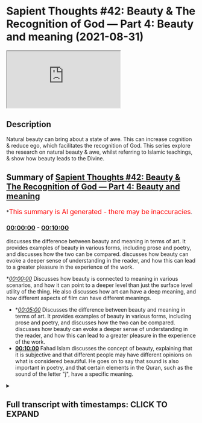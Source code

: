# Sapient Thoughts #42: Beauty & The Recognition of God — Part 4: Beauty and meaning (2021-08-31)

<iframe loading='lazy' src='https://www.youtube.com/embed/sdMYWj65pY0'></iframe>

## Description

Natural beauty can bring about a state of awe. This can increase cognition & reduce ego, which facilitates the recognition of God. This series explore the research on natural beauty & awe, whilst referring to Islamic teachings, & show how beauty leads to the Divine.

## Summary of [Sapient Thoughts #42: Beauty & The Recognition of God — Part 4: Beauty and meaning](https://www.youtube.com/watch?v=sdMYWj65pY0)

\*<span style="color:red; font-size:125%">This summary is AI generated - there may be inaccuracies</span>.

### [00:00:00](https://www.youtube.com/watch?v=sdMYWj65pY0\&t=0) - [00:10:00](https://www.youtube.com/watch?v=sdMYWj65pY0\&t=600)

discusses the difference between beauty and meaning in terms of art. It provides examples of beauty in various forms, including prose and poetry, and discusses how the two can be compared. discusses how beauty can evoke a deeper sense of understanding in the reader, and how this can lead to a greater pleasure in the experience of the work.

\**[00:00:00](https://www.youtube.com/watch?v=sdMYWj65pY0\&t=0)* Discusses how beauty is connected to meaning in various scenarios, and how it can point to a deeper level than just the surface level utility of the thing. He also discusses how art can have a deep meaning, and how different aspects of film can have different meanings.

*   \**[00:05:00](https://www.youtube.com/watch?v=sdMYWj65pY0\&t=300)* Discusses the difference between beauty and meaning in terms of art. It provides examples of beauty in various forms, including prose and poetry, and discusses how the two can be compared. discusses how beauty can evoke a deeper sense of understanding in the reader, and how this can lead to a greater pleasure in the experience of the work.
*   **[00:10:00](https://www.youtube.com/watch?v=sdMYWj65pY0\&t=600)** Fahad Islam discusses the concept of beauty, explaining that it is subjective and that different people may have different opinions on what is considered beautiful. He goes on to say that sound is also important in poetry, and that certain elements in the Quran, such as the sound of the letter "j", have a specific meaning.

<details><summary><h2>Full transcript with timestamps: CLICK TO EXPAND</h2></summary>

[0:00:02](https://youtu.be/sdMYWj65pY0?t=2) \[Music]\
[0:00:17](https://youtu.be/sdMYWj65pY0?t=17) welcome to another episode of sapient\
[0:00:19](https://youtu.be/sdMYWj65pY0?t=19) thoughts\
[0:00:20](https://youtu.be/sdMYWj65pY0?t=20) where we discuss theo philosophical\
[0:00:22](https://youtu.be/sdMYWj65pY0?t=22) issues where we\
[0:00:24](https://youtu.be/sdMYWj65pY0?t=24) answer contentions against islam\
[0:00:27](https://youtu.be/sdMYWj65pY0?t=27) and where we provide a robust case for\
[0:00:29](https://youtu.be/sdMYWj65pY0?t=29) the veracity of islam\
[0:00:31](https://youtu.be/sdMYWj65pY0?t=31) in today's episode which is one of a\
[0:00:33](https://youtu.be/sdMYWj65pY0?t=33) multiple multi-part series\
[0:00:35](https://youtu.be/sdMYWj65pY0?t=35) on the topic of beauty and the\
[0:00:37](https://youtu.be/sdMYWj65pY0?t=37) recognition of god\
[0:00:39](https://youtu.be/sdMYWj65pY0?t=39) we are going to be continuing our\
[0:00:41](https://youtu.be/sdMYWj65pY0?t=41) discussion\
[0:00:42](https://youtu.be/sdMYWj65pY0?t=42) from the last episode so if you remember\
[0:00:44](https://youtu.be/sdMYWj65pY0?t=44) from the last episode we had given\
[0:00:46](https://youtu.be/sdMYWj65pY0?t=46) a conceptualization of beauty and now\
[0:00:49](https://youtu.be/sdMYWj65pY0?t=49) what we want to do in today's episode\
[0:00:51](https://youtu.be/sdMYWj65pY0?t=51) is that we are going to look at how\
[0:00:53](https://youtu.be/sdMYWj65pY0?t=53) beauty is connected to meaning\
[0:00:55](https://youtu.be/sdMYWj65pY0?t=55) in various scenarios and where we\
[0:00:58](https://youtu.be/sdMYWj65pY0?t=58) experience beauty\
[0:00:59](https://youtu.be/sdMYWj65pY0?t=59) so let me start with when we're talking\
[0:01:03](https://youtu.be/sdMYWj65pY0?t=63) about\
[0:01:04](https://youtu.be/sdMYWj65pY0?t=64) beauty being connected to meaning what\
[0:01:06](https://youtu.be/sdMYWj65pY0?t=66) we're saying here is that beauty is\
[0:01:08](https://youtu.be/sdMYWj65pY0?t=68) connected to meaning in the sense that\
[0:01:10](https://youtu.be/sdMYWj65pY0?t=70) it's giving you something\
[0:01:11](https://youtu.be/sdMYWj65pY0?t=71) deeper than a surface meaning\
[0:01:14](https://youtu.be/sdMYWj65pY0?t=74) okay so let's take and let's compare\
[0:01:17](https://youtu.be/sdMYWj65pY0?t=77) two types of interests you have an\
[0:01:20](https://youtu.be/sdMYWj65pY0?t=80) aesthetic interest and a utilitarian\
[0:01:22](https://youtu.be/sdMYWj65pY0?t=82) interest\
[0:01:23](https://youtu.be/sdMYWj65pY0?t=83) right now what does that mean let's give\
[0:01:25](https://youtu.be/sdMYWj65pY0?t=85) an example to to elucidate the point\
[0:01:28](https://youtu.be/sdMYWj65pY0?t=88) when a person sets a table for some\
[0:01:31](https://youtu.be/sdMYWj65pY0?t=91) guests\
[0:01:32](https://youtu.be/sdMYWj65pY0?t=92) now someone could quote unquote set a\
[0:01:35](https://youtu.be/sdMYWj65pY0?t=95) table\
[0:01:36](https://youtu.be/sdMYWj65pY0?t=96) by putting some paper plates on the\
[0:01:38](https://youtu.be/sdMYWj65pY0?t=98) table\
[0:01:39](https://youtu.be/sdMYWj65pY0?t=99) and some plastic utensils and\
[0:01:42](https://youtu.be/sdMYWj65pY0?t=102) you know and and that's it that's\
[0:01:44](https://youtu.be/sdMYWj65pY0?t=104) they've set the table\
[0:01:46](https://youtu.be/sdMYWj65pY0?t=106) now this is one setting of a table which\
[0:01:48](https://youtu.be/sdMYWj65pY0?t=108) one could say is quite utilitarian\
[0:01:50](https://youtu.be/sdMYWj65pY0?t=110) it's based on a the utilization\
[0:01:54](https://youtu.be/sdMYWj65pY0?t=114) of the plate in the sense that there is\
[0:01:56](https://youtu.be/sdMYWj65pY0?t=116) a practical value of the plate\
[0:01:58](https://youtu.be/sdMYWj65pY0?t=118) the plate is there someone takes it they\
[0:02:00](https://youtu.be/sdMYWj65pY0?t=120) take food and we're done\
[0:02:02](https://youtu.be/sdMYWj65pY0?t=122) now compare that to someone who sets the\
[0:02:04](https://youtu.be/sdMYWj65pY0?t=124) table\
[0:02:06](https://youtu.be/sdMYWj65pY0?t=126) by way of beautifying it so there is an\
[0:02:08](https://youtu.be/sdMYWj65pY0?t=128) aesthetic interest here\
[0:02:10](https://youtu.be/sdMYWj65pY0?t=130) and so when someone sets the table with\
[0:02:13](https://youtu.be/sdMYWj65pY0?t=133) a very nice tablecloth\
[0:02:15](https://youtu.be/sdMYWj65pY0?t=135) they add to it you know candles to the\
[0:02:17](https://youtu.be/sdMYWj65pY0?t=137) table and they would have\
[0:02:19](https://youtu.be/sdMYWj65pY0?t=139) napkins that are cloth based and wrapped\
[0:02:21](https://youtu.be/sdMYWj65pY0?t=141) and put on the plates\
[0:02:22](https://youtu.be/sdMYWj65pY0?t=142) the plates have been set and they're\
[0:02:24](https://youtu.be/sdMYWj65pY0?t=144) china plates and\
[0:02:26](https://youtu.be/sdMYWj65pY0?t=146) utensils real utensils on table mats\
[0:02:29](https://youtu.be/sdMYWj65pY0?t=149) that are\
[0:02:29](https://youtu.be/sdMYWj65pY0?t=149) that have a design on them and when you\
[0:02:32](https://youtu.be/sdMYWj65pY0?t=152) look at this particular setup of the\
[0:02:33](https://youtu.be/sdMYWj65pY0?t=153) dining table\
[0:02:35](https://youtu.be/sdMYWj65pY0?t=155) you see that there's a beauty to it\
[0:02:38](https://youtu.be/sdMYWj65pY0?t=158) this beauty transcends the mere utility\
[0:02:42](https://youtu.be/sdMYWj65pY0?t=162) of just\
[0:02:42](https://youtu.be/sdMYWj65pY0?t=162) having plates and having utensils so\
[0:02:45](https://youtu.be/sdMYWj65pY0?t=165) what we can say is that\
[0:02:47](https://youtu.be/sdMYWj65pY0?t=167) that additional element of beauty is\
[0:02:50](https://youtu.be/sdMYWj65pY0?t=170) connected with some sort of meaning\
[0:02:51](https://youtu.be/sdMYWj65pY0?t=171) in the sense that when the host sets the\
[0:02:53](https://youtu.be/sdMYWj65pY0?t=173) table like that\
[0:02:55](https://youtu.be/sdMYWj65pY0?t=175) it could be pointing towards something\
[0:02:57](https://youtu.be/sdMYWj65pY0?t=177) beyond just\
[0:02:58](https://youtu.be/sdMYWj65pY0?t=178) the host wants you to eat it could be\
[0:03:00](https://youtu.be/sdMYWj65pY0?t=180) that the host\
[0:03:01](https://youtu.be/sdMYWj65pY0?t=181) values the the the the participant or\
[0:03:05](https://youtu.be/sdMYWj65pY0?t=185) the guest that's coming over\
[0:03:06](https://youtu.be/sdMYWj65pY0?t=186) and therefore they took out time to\
[0:03:08](https://youtu.be/sdMYWj65pY0?t=188) beautify because remember\
[0:03:10](https://youtu.be/sdMYWj65pY0?t=190) beauty is something that pleases us not\
[0:03:12](https://youtu.be/sdMYWj65pY0?t=192) in a sensual way\
[0:03:14](https://youtu.be/sdMYWj65pY0?t=194) but there is an aspect of beauty that\
[0:03:16](https://youtu.be/sdMYWj65pY0?t=196) pleases the person\
[0:03:17](https://youtu.be/sdMYWj65pY0?t=197) so the meaning here could be about the\
[0:03:20](https://youtu.be/sdMYWj65pY0?t=200) host\
[0:03:21](https://youtu.be/sdMYWj65pY0?t=201) or it could also say something about the\
[0:03:23](https://youtu.be/sdMYWj65pY0?t=203) guest or the value of the guest\
[0:03:25](https://youtu.be/sdMYWj65pY0?t=205) right and so there's a meaning that goes\
[0:03:27](https://youtu.be/sdMYWj65pY0?t=207) beyond just the utilitarian interest\
[0:03:30](https://youtu.be/sdMYWj65pY0?t=210) there's an aesthetic interest here and\
[0:03:32](https://youtu.be/sdMYWj65pY0?t=212) that points to a meaning that's deeper\
[0:03:34](https://youtu.be/sdMYWj65pY0?t=214) than the surface level\
[0:03:35](https://youtu.be/sdMYWj65pY0?t=215) utility of plates and utensils\
[0:03:38](https://youtu.be/sdMYWj65pY0?t=218) now we could also\
[0:03:42](https://youtu.be/sdMYWj65pY0?t=222) talk about beauty being connected to\
[0:03:44](https://youtu.be/sdMYWj65pY0?t=224) meaning meaning it points to something\
[0:03:45](https://youtu.be/sdMYWj65pY0?t=225) deeper\
[0:03:46](https://youtu.be/sdMYWj65pY0?t=226) than a surface level meaning when we\
[0:03:48](https://youtu.be/sdMYWj65pY0?t=228) talk about arts and entertainment\
[0:03:51](https://youtu.be/sdMYWj65pY0?t=231) so something that is entertaining\
[0:03:54](https://youtu.be/sdMYWj65pY0?t=234) would have a kind of surface level\
[0:03:56](https://youtu.be/sdMYWj65pY0?t=236) pleasure\
[0:03:57](https://youtu.be/sdMYWj65pY0?t=237) so when you watch a movie that is just\
[0:03:59](https://youtu.be/sdMYWj65pY0?t=239) merely entertaining\
[0:04:00](https://youtu.be/sdMYWj65pY0?t=240) you you know you watch it you enjoy it\
[0:04:03](https://youtu.be/sdMYWj65pY0?t=243) and then that's it you're finished\
[0:04:05](https://youtu.be/sdMYWj65pY0?t=245) but when it comes to something that is\
[0:04:07](https://youtu.be/sdMYWj65pY0?t=247) related to art\
[0:04:09](https://youtu.be/sdMYWj65pY0?t=249) it not only has this idea of you being\
[0:04:13](https://youtu.be/sdMYWj65pY0?t=253) entertained for a short amount of time\
[0:04:15](https://youtu.be/sdMYWj65pY0?t=255) but it allows a person or perhaps causes\
[0:04:18](https://youtu.be/sdMYWj65pY0?t=258) a person\
[0:04:19](https://youtu.be/sdMYWj65pY0?t=259) to think deeply so for instance you know\
[0:04:22](https://youtu.be/sdMYWj65pY0?t=262) if\
[0:04:22](https://youtu.be/sdMYWj65pY0?t=262) if if you're a movie buff there may be\
[0:04:25](https://youtu.be/sdMYWj65pY0?t=265) certain movies that\
[0:04:27](https://youtu.be/sdMYWj65pY0?t=267) are just there to entertain there may be\
[0:04:28](https://youtu.be/sdMYWj65pY0?t=268) you know some sort of fleeting action\
[0:04:30](https://youtu.be/sdMYWj65pY0?t=270) movies where you\
[0:04:31](https://youtu.be/sdMYWj65pY0?t=271) watch the movie you're entertained for\
[0:04:33](https://youtu.be/sdMYWj65pY0?t=273) the duration the movie and that's pretty\
[0:04:34](https://youtu.be/sdMYWj65pY0?t=274) much it you're not really thinking much\
[0:04:36](https://youtu.be/sdMYWj65pY0?t=276) about\
[0:04:36](https://youtu.be/sdMYWj65pY0?t=276) the the meaning behind you know uh you\
[0:04:39](https://youtu.be/sdMYWj65pY0?t=279) know something related to that movie\
[0:04:41](https://youtu.be/sdMYWj65pY0?t=281) you may have other movies where there is\
[0:04:44](https://youtu.be/sdMYWj65pY0?t=284) a certain artistic element that's\
[0:04:46](https://youtu.be/sdMYWj65pY0?t=286) very deep and very beautiful and so\
[0:04:48](https://youtu.be/sdMYWj65pY0?t=288) there's a meaning behind it so every\
[0:04:50](https://youtu.be/sdMYWj65pY0?t=290) kind of\
[0:04:51](https://youtu.be/sdMYWj65pY0?t=291) shot and every angle and and every you\
[0:04:53](https://youtu.be/sdMYWj65pY0?t=293) know the filmatography and everything\
[0:04:55](https://youtu.be/sdMYWj65pY0?t=295) involved\
[0:04:56](https://youtu.be/sdMYWj65pY0?t=296) has a certain meaning the color of the\
[0:04:59](https://youtu.be/sdMYWj65pY0?t=299) particular movie has a certain\
[0:05:01](https://youtu.be/sdMYWj65pY0?t=301) you know it's supposed to convey a\
[0:05:02](https://youtu.be/sdMYWj65pY0?t=302) certain feeling which has a certain\
[0:05:04](https://youtu.be/sdMYWj65pY0?t=304) meaning\
[0:05:05](https://youtu.be/sdMYWj65pY0?t=305) so we can look at the idea of beauty\
[0:05:08](https://youtu.be/sdMYWj65pY0?t=308) when there's a film that is you know\
[0:05:10](https://youtu.be/sdMYWj65pY0?t=310) related to its beauty and it's\
[0:05:12](https://youtu.be/sdMYWj65pY0?t=312) you know how it's being you know how it\
[0:05:14](https://youtu.be/sdMYWj65pY0?t=314) was being how it was composed\
[0:05:16](https://youtu.be/sdMYWj65pY0?t=316) and how the audience is supposed to look\
[0:05:18](https://youtu.be/sdMYWj65pY0?t=318) at it and think about it deeply\
[0:05:19](https://youtu.be/sdMYWj65pY0?t=319) perhaps um and compare that to let's say\
[0:05:22](https://youtu.be/sdMYWj65pY0?t=322) a movie that was just there for\
[0:05:23](https://youtu.be/sdMYWj65pY0?t=323) entertainment purposes\
[0:05:25](https://youtu.be/sdMYWj65pY0?t=325) that being said the movie that has kind\
[0:05:28](https://youtu.be/sdMYWj65pY0?t=328) of\
[0:05:28](https://youtu.be/sdMYWj65pY0?t=328) more to it has a deeper you know like a\
[0:05:30](https://youtu.be/sdMYWj65pY0?t=330) certain color hue\
[0:05:32](https://youtu.be/sdMYWj65pY0?t=332) a certain a certain way that the the\
[0:05:33](https://youtu.be/sdMYWj65pY0?t=333) movie has been uh recorded\
[0:05:35](https://youtu.be/sdMYWj65pY0?t=335) the the the camera angles uh the types\
[0:05:39](https://youtu.be/sdMYWj65pY0?t=339) of cameras\
[0:05:40](https://youtu.be/sdMYWj65pY0?t=340) the grittiness of the film there's so\
[0:05:42](https://youtu.be/sdMYWj65pY0?t=342) many things that give the film a certain\
[0:05:44](https://youtu.be/sdMYWj65pY0?t=344) feeling\
[0:05:45](https://youtu.be/sdMYWj65pY0?t=345) which is there to allow the audience or\
[0:05:48](https://youtu.be/sdMYWj65pY0?t=348) cause the audience to think\
[0:05:49](https://youtu.be/sdMYWj65pY0?t=349) deeper about the film right so we can\
[0:05:52](https://youtu.be/sdMYWj65pY0?t=352) see\
[0:05:52](https://youtu.be/sdMYWj65pY0?t=352) this distinction between beauty in the\
[0:05:55](https://youtu.be/sdMYWj65pY0?t=355) sense that beauty points\
[0:05:57](https://youtu.be/sdMYWj65pY0?t=357) to meaning and it points to something\
[0:05:58](https://youtu.be/sdMYWj65pY0?t=358) deeper than a surface level meaning when\
[0:06:00](https://youtu.be/sdMYWj65pY0?t=360) we compare\
[0:06:01](https://youtu.be/sdMYWj65pY0?t=361) arts and entertainment so another\
[0:06:04](https://youtu.be/sdMYWj65pY0?t=364) example that we can provide\
[0:06:06](https://youtu.be/sdMYWj65pY0?t=366) is in the realm of uh literature or or\
[0:06:09](https://youtu.be/sdMYWj65pY0?t=369) or or writing and here we can com\
[0:06:13](https://youtu.be/sdMYWj65pY0?t=373) we can compare prose and poetry\
[0:06:16](https://youtu.be/sdMYWj65pY0?t=376) so when we think of prose prose is like\
[0:06:18](https://youtu.be/sdMYWj65pY0?t=378) the composition of something it's just\
[0:06:20](https://youtu.be/sdMYWj65pY0?t=380) something that\
[0:06:21](https://youtu.be/sdMYWj65pY0?t=381) someone has put together and it's\
[0:06:22](https://youtu.be/sdMYWj65pY0?t=382) therefore let's say informational\
[0:06:24](https://youtu.be/sdMYWj65pY0?t=384) purposes\
[0:06:25](https://youtu.be/sdMYWj65pY0?t=385) so you could think of something like an\
[0:06:27](https://youtu.be/sdMYWj65pY0?t=387) organic chemistry textbook\
[0:06:30](https://youtu.be/sdMYWj65pY0?t=390) poetry on the other hand has an\
[0:06:32](https://youtu.be/sdMYWj65pY0?t=392) additional\
[0:06:33](https://youtu.be/sdMYWj65pY0?t=393) purpose behind it poetry not only is\
[0:06:35](https://youtu.be/sdMYWj65pY0?t=395) there to let's say convey\
[0:06:37](https://youtu.be/sdMYWj65pY0?t=397) some sort of information but it's there\
[0:06:40](https://youtu.be/sdMYWj65pY0?t=400) to not only convey information but it\
[0:06:41](https://youtu.be/sdMYWj65pY0?t=401) has an\
[0:06:41](https://youtu.be/sdMYWj65pY0?t=401) element and add an element of beauty so\
[0:06:44](https://youtu.be/sdMYWj65pY0?t=404) if you think about prose being your\
[0:06:45](https://youtu.be/sdMYWj65pY0?t=405) organic chemistry textbook\
[0:06:47](https://youtu.be/sdMYWj65pY0?t=407) this is something you may read once and\
[0:06:49](https://youtu.be/sdMYWj65pY0?t=409) maybe you need to read it to study for\
[0:06:51](https://youtu.be/sdMYWj65pY0?t=411) an exam\
[0:06:52](https://youtu.be/sdMYWj65pY0?t=412) and then you study for the exam and then\
[0:06:53](https://youtu.be/sdMYWj65pY0?t=413) you maybe never go back to it or maybe\
[0:06:55](https://youtu.be/sdMYWj65pY0?t=415) you go back to it\
[0:06:56](https://youtu.be/sdMYWj65pY0?t=416) just to refer and get some information\
[0:06:58](https://youtu.be/sdMYWj65pY0?t=418) extract some information from it\
[0:06:59](https://youtu.be/sdMYWj65pY0?t=419) but you're really never going to go back\
[0:07:01](https://youtu.be/sdMYWj65pY0?t=421) to it because you you derive some sort\
[0:07:03](https://youtu.be/sdMYWj65pY0?t=423) of deeper pleasure\
[0:07:04](https://youtu.be/sdMYWj65pY0?t=424) out of that i mean well maybe derive\
[0:07:06](https://youtu.be/sdMYWj65pY0?t=426) some pleasure out of it because of the\
[0:07:08](https://youtu.be/sdMYWj65pY0?t=428) subject matter but here we're talking\
[0:07:10](https://youtu.be/sdMYWj65pY0?t=430) about the idea of it's giving you\
[0:07:12](https://youtu.be/sdMYWj65pY0?t=432) information\
[0:07:13](https://youtu.be/sdMYWj65pY0?t=433) and that's pretty much it whereas when\
[0:07:15](https://youtu.be/sdMYWj65pY0?t=435) you compare that to\
[0:07:16](https://youtu.be/sdMYWj65pY0?t=436) poetry poetry is something more\
[0:07:20](https://youtu.be/sdMYWj65pY0?t=440) poetry has a pleasure that that that\
[0:07:23](https://youtu.be/sdMYWj65pY0?t=443) that is\
[0:07:24](https://youtu.be/sdMYWj65pY0?t=444) more than just extracting information\
[0:07:26](https://youtu.be/sdMYWj65pY0?t=446) from something\
[0:07:27](https://youtu.be/sdMYWj65pY0?t=447) so if i was to to to read out a poem by\
[0:07:31](https://youtu.be/sdMYWj65pY0?t=451) emily dickinson which is called\
[0:07:32](https://youtu.be/sdMYWj65pY0?t=452) um hope is the thing with feathers let's\
[0:07:35](https://youtu.be/sdMYWj65pY0?t=455) now\
[0:07:36](https://youtu.be/sdMYWj65pY0?t=456) take a look at it and listen to this\
[0:07:38](https://youtu.be/sdMYWj65pY0?t=458) particular poem\
[0:07:39](https://youtu.be/sdMYWj65pY0?t=459) so emily dickinson writes hope is the\
[0:07:42](https://youtu.be/sdMYWj65pY0?t=462) thing with feathers\
[0:07:44](https://youtu.be/sdMYWj65pY0?t=464) it perches in the soul and sings the\
[0:07:47](https://youtu.be/sdMYWj65pY0?t=467) tune without words\
[0:07:49](https://youtu.be/sdMYWj65pY0?t=469) and never stops at all so now what we\
[0:07:52](https://youtu.be/sdMYWj65pY0?t=472) see here is that there's a concept\
[0:07:53](https://youtu.be/sdMYWj65pY0?t=473) that's being put forth that is hope\
[0:07:55](https://youtu.be/sdMYWj65pY0?t=475) and it's being described as a you know\
[0:07:58](https://youtu.be/sdMYWj65pY0?t=478) in this case\
[0:07:59](https://youtu.be/sdMYWj65pY0?t=479) a bird let's say and there's a certain\
[0:08:02](https://youtu.be/sdMYWj65pY0?t=482) beauty to the way the words have been\
[0:08:05](https://youtu.be/sdMYWj65pY0?t=485) put together\
[0:08:06](https://youtu.be/sdMYWj65pY0?t=486) and the and the feeling that it gives to\
[0:08:09](https://youtu.be/sdMYWj65pY0?t=489) the person that's reading the particular\
[0:08:10](https://youtu.be/sdMYWj65pY0?t=490) poem because they\
[0:08:12](https://youtu.be/sdMYWj65pY0?t=492) may be able to understand hope and they\
[0:08:14](https://youtu.be/sdMYWj65pY0?t=494) understand hope as a concept but now\
[0:08:16](https://youtu.be/sdMYWj65pY0?t=496) there's something deeper related to hope\
[0:08:18](https://youtu.be/sdMYWj65pY0?t=498) so hope is the thing with feathers that\
[0:08:21](https://youtu.be/sdMYWj65pY0?t=501) perches in the soul\
[0:08:23](https://youtu.be/sdMYWj65pY0?t=503) and sings the tune without words and\
[0:08:26](https://youtu.be/sdMYWj65pY0?t=506) never stops at all\
[0:08:28](https://youtu.be/sdMYWj65pY0?t=508) and sweetest in the gale is heard and\
[0:08:31](https://youtu.be/sdMYWj65pY0?t=511) sore must be the storm now think about\
[0:08:34](https://youtu.be/sdMYWj65pY0?t=514) this\
[0:08:35](https://youtu.be/sdMYWj65pY0?t=515) you know person that's going to the\
[0:08:36](https://youtu.be/sdMYWj65pY0?t=516) vicissitudes of life's the ups and downs\
[0:08:39](https://youtu.be/sdMYWj65pY0?t=519) and then they have this thing called\
[0:08:40](https://youtu.be/sdMYWj65pY0?t=520) hope and the way that emily dickinson is\
[0:08:43](https://youtu.be/sdMYWj65pY0?t=523) now\
[0:08:44](https://youtu.be/sdMYWj65pY0?t=524) is is describing it in by way of poetry\
[0:08:47](https://youtu.be/sdMYWj65pY0?t=527) it's it's it a person would have a\
[0:08:50](https://youtu.be/sdMYWj65pY0?t=530) certain pleasure in reading that because\
[0:08:52](https://youtu.be/sdMYWj65pY0?t=532) they can\
[0:08:53](https://youtu.be/sdMYWj65pY0?t=533) they can see themselves in it perhaps so\
[0:08:56](https://youtu.be/sdMYWj65pY0?t=536) and swedish in the gale is heard and\
[0:08:58](https://youtu.be/sdMYWj65pY0?t=538) sore must be the storm that could abash\
[0:09:01](https://youtu.be/sdMYWj65pY0?t=541) the little bird\
[0:09:02](https://youtu.be/sdMYWj65pY0?t=542) that kept so many warm again we're\
[0:09:04](https://youtu.be/sdMYWj65pY0?t=544) talking about hope here right\
[0:09:06](https://youtu.be/sdMYWj65pY0?t=546) i've heard it in the chilliest land and\
[0:09:09](https://youtu.be/sdMYWj65pY0?t=549) the strangest sea\
[0:09:10](https://youtu.be/sdMYWj65pY0?t=550) and yet never in extremity\
[0:09:14](https://youtu.be/sdMYWj65pY0?t=554) it asked a crumb of me\
[0:09:17](https://youtu.be/sdMYWj65pY0?t=557) so there's a certain beauty to that\
[0:09:18](https://youtu.be/sdMYWj65pY0?t=558) there's a certain you know\
[0:09:20](https://youtu.be/sdMYWj65pY0?t=560) it's something that transcends just mere\
[0:09:22](https://youtu.be/sdMYWj65pY0?t=562) extraction of information\
[0:09:24](https://youtu.be/sdMYWj65pY0?t=564) and so we find when we compare prose and\
[0:09:26](https://youtu.be/sdMYWj65pY0?t=566) poetry\
[0:09:28](https://youtu.be/sdMYWj65pY0?t=568) the same phenomena when we were talking\
[0:09:30](https://youtu.be/sdMYWj65pY0?t=570) about\
[0:09:31](https://youtu.be/sdMYWj65pY0?t=571) beauty pointing towards something deeper\
[0:09:34](https://youtu.be/sdMYWj65pY0?t=574) it has a meaning but it's something\
[0:09:35](https://youtu.be/sdMYWj65pY0?t=575) deeper you can come back to this poem\
[0:09:36](https://youtu.be/sdMYWj65pY0?t=576) and read it again\
[0:09:37](https://youtu.be/sdMYWj65pY0?t=577) there's a phenomenon that happens\
[0:09:39](https://youtu.be/sdMYWj65pY0?t=579) whereby you derive a certain pleasure\
[0:09:41](https://youtu.be/sdMYWj65pY0?t=581) and you can go back to and say what did\
[0:09:42](https://youtu.be/sdMYWj65pY0?t=582) the author mean and what was the meaning\
[0:09:44](https://youtu.be/sdMYWj65pY0?t=584) behind\
[0:09:45](https://youtu.be/sdMYWj65pY0?t=585) x y and z and this line and that line\
[0:09:47](https://youtu.be/sdMYWj65pY0?t=587) and this word\
[0:09:48](https://youtu.be/sdMYWj65pY0?t=588) or this sentence coming with this\
[0:09:50](https://youtu.be/sdMYWj65pY0?t=590) sentence and so on and so forth\
[0:09:51](https://youtu.be/sdMYWj65pY0?t=591) that you would go back to it over and\
[0:09:53](https://youtu.be/sdMYWj65pY0?t=593) over and over again in fact when we\
[0:09:55](https://youtu.be/sdMYWj65pY0?t=595) speak about prose and poetry\
[0:09:57](https://youtu.be/sdMYWj65pY0?t=597) um clenus brooks he writes in the heresy\
[0:10:00](https://youtu.be/sdMYWj65pY0?t=600) a paraphrase\
[0:10:01](https://youtu.be/sdMYWj65pY0?t=601) he addresses the topic of can a poem be\
[0:10:04](https://youtu.be/sdMYWj65pY0?t=604) paraphrased\
[0:10:05](https://youtu.be/sdMYWj65pY0?t=605) and he says that the reason why and\
[0:10:09](https://youtu.be/sdMYWj65pY0?t=609) notice that it's called a heresy or\
[0:10:10](https://youtu.be/sdMYWj65pY0?t=610) paraphrase in other words you can't\
[0:10:12](https://youtu.be/sdMYWj65pY0?t=612) paraphrase a poem\
[0:10:13](https://youtu.be/sdMYWj65pY0?t=613) um the reason why it would be wrong\
[0:10:16](https://youtu.be/sdMYWj65pY0?t=616) in a sense or you can't paraphrase a\
[0:10:19](https://youtu.be/sdMYWj65pY0?t=619) poem\
[0:10:20](https://youtu.be/sdMYWj65pY0?t=620) he gives a few reasons as to why that\
[0:10:22](https://youtu.be/sdMYWj65pY0?t=622) would not be the case why a person\
[0:10:24](https://youtu.be/sdMYWj65pY0?t=624) could not engage with trying to\
[0:10:26](https://youtu.be/sdMYWj65pY0?t=626) paraphrase\
[0:10:27](https://youtu.be/sdMYWj65pY0?t=627) a poem he says number one poetry can\
[0:10:29](https://youtu.be/sdMYWj65pY0?t=629) express\
[0:10:30](https://youtu.be/sdMYWj65pY0?t=630) several thoughts at the same time and\
[0:10:32](https://youtu.be/sdMYWj65pY0?t=632) this is true if you know when you look\
[0:10:34](https://youtu.be/sdMYWj65pY0?t=634) at\
[0:10:34](https://youtu.be/sdMYWj65pY0?t=634) various poems there are numerous of\
[0:10:37](https://youtu.be/sdMYWj65pY0?t=637) numerous thoughts that can be expressed\
[0:10:39](https://youtu.be/sdMYWj65pY0?t=639) by way of one sentence within the poem\
[0:10:41](https://youtu.be/sdMYWj65pY0?t=641) let alone the poem itself\
[0:10:43](https://youtu.be/sdMYWj65pY0?t=643) number two poems are polysemious\
[0:10:46](https://youtu.be/sdMYWj65pY0?t=646) in other words there's meanings conveyed\
[0:10:48](https://youtu.be/sdMYWj65pY0?t=648) on several levels\
[0:10:50](https://youtu.be/sdMYWj65pY0?t=650) and that's also true when we think about\
[0:10:51](https://youtu.be/sdMYWj65pY0?t=651) poetry there's several levels and layers\
[0:10:54](https://youtu.be/sdMYWj65pY0?t=654) that one can understand and one can\
[0:10:57](https://youtu.be/sdMYWj65pY0?t=657) investigate in terms of its meaning\
[0:10:59](https://youtu.be/sdMYWj65pY0?t=659) meaning is lost in any paraphrase in\
[0:11:02](https://youtu.be/sdMYWj65pY0?t=662) other words\
[0:11:03](https://youtu.be/sdMYWj65pY0?t=663) when you try to paraphrase and to give\
[0:11:05](https://youtu.be/sdMYWj65pY0?t=665) an extreme example of this when you try\
[0:11:07](https://youtu.be/sdMYWj65pY0?t=667) to translate\
[0:11:08](https://youtu.be/sdMYWj65pY0?t=668) one poem from one language to another\
[0:11:10](https://youtu.be/sdMYWj65pY0?t=670) you find that there is something that is\
[0:11:12](https://youtu.be/sdMYWj65pY0?t=672) lost and that thing that is lost\
[0:11:16](https://youtu.be/sdMYWj65pY0?t=676) is that pleasure that one derives\
[0:11:19](https://youtu.be/sdMYWj65pY0?t=679) from the poem itself or a a a\
[0:11:22](https://youtu.be/sdMYWj65pY0?t=682) level of that pleasure and you can think\
[0:11:24](https://youtu.be/sdMYWj65pY0?t=684) about this when you translate\
[0:11:26](https://youtu.be/sdMYWj65pY0?t=686) like one poem from one language to\
[0:11:27](https://youtu.be/sdMYWj65pY0?t=687) another in the original language\
[0:11:29](https://youtu.be/sdMYWj65pY0?t=689) there is a certain level of beauty that\
[0:11:33](https://youtu.be/sdMYWj65pY0?t=693) in most cases cannot be in the other\
[0:11:35](https://youtu.be/sdMYWj65pY0?t=695) language you may be able to give\
[0:11:36](https://youtu.be/sdMYWj65pY0?t=696) some element of the beauty because\
[0:11:39](https://youtu.be/sdMYWj65pY0?t=699) there's a certain meaning that's been\
[0:11:40](https://youtu.be/sdMYWj65pY0?t=700) extracted from it and you can you can\
[0:11:42](https://youtu.be/sdMYWj65pY0?t=702) but the original beauty of the poem the\
[0:11:45](https://youtu.be/sdMYWj65pY0?t=705) original\
[0:11:45](https://youtu.be/sdMYWj65pY0?t=705) sound the original uh cadence of the\
[0:11:48](https://youtu.be/sdMYWj65pY0?t=708) poem\
[0:11:49](https://youtu.be/sdMYWj65pY0?t=709) that is something that's very difficult\
[0:11:51](https://youtu.be/sdMYWj65pY0?t=711) when you try to translate it\
[0:11:53](https://youtu.be/sdMYWj65pY0?t=713) or you try to paraphrase the poem\
[0:11:55](https://youtu.be/sdMYWj65pY0?t=715) there's something that's lost\
[0:11:57](https://youtu.be/sdMYWj65pY0?t=717) and then the fourth one is really\
[0:11:58](https://youtu.be/sdMYWj65pY0?t=718) interesting because clan is brooks then\
[0:12:00](https://youtu.be/sdMYWj65pY0?t=720) says\
[0:12:01](https://youtu.be/sdMYWj65pY0?t=721) sound is important because in many poems\
[0:12:04](https://youtu.be/sdMYWj65pY0?t=724) there's a rhyming scheme or there's a\
[0:12:07](https://youtu.be/sdMYWj65pY0?t=727) way in which the words come together\
[0:12:08](https://youtu.be/sdMYWj65pY0?t=728) such that the sound\
[0:12:10](https://youtu.be/sdMYWj65pY0?t=730) gives a certain type of meaning and this\
[0:12:12](https://youtu.be/sdMYWj65pY0?t=732) is you know true when it comes to\
[0:12:14](https://youtu.be/sdMYWj65pY0?t=734) poems this is true when it comes to even\
[0:12:16](https://youtu.be/sdMYWj65pY0?t=736) the quran for instance\
[0:12:18](https://youtu.be/sdMYWj65pY0?t=738) there are certain you know places and\
[0:12:20](https://youtu.be/sdMYWj65pY0?t=740) elements of the quran\
[0:12:21](https://youtu.be/sdMYWj65pY0?t=741) where the sound is indicative of a very\
[0:12:24](https://youtu.be/sdMYWj65pY0?t=744) specific meaning\
[0:12:25](https://youtu.be/sdMYWj65pY0?t=745) and because the sound is the way it is\
[0:12:28](https://youtu.be/sdMYWj65pY0?t=748) it enhances the meaning\
[0:12:29](https://youtu.be/sdMYWj65pY0?t=749) so we see that in this concept of\
[0:12:32](https://youtu.be/sdMYWj65pY0?t=752) conceptuality when we're talking about\
[0:12:34](https://youtu.be/sdMYWj65pY0?t=754) conceptualizing beauty\
[0:12:35](https://youtu.be/sdMYWj65pY0?t=755) when we're talking about the idea of\
[0:12:36](https://youtu.be/sdMYWj65pY0?t=756) beauty being attached to meaning and\
[0:12:38](https://youtu.be/sdMYWj65pY0?t=758) that meaning is something deeper than\
[0:12:39](https://youtu.be/sdMYWj65pY0?t=759) the surface level\
[0:12:40](https://youtu.be/sdMYWj65pY0?t=760) we can see that beauty adds something or\
[0:12:43](https://youtu.be/sdMYWj65pY0?t=763) there's something\
[0:12:44](https://youtu.be/sdMYWj65pY0?t=764) more when we approach something to be\
[0:12:46](https://youtu.be/sdMYWj65pY0?t=766) beautiful\
[0:12:48](https://youtu.be/sdMYWj65pY0?t=768) now in the next episode we're going to\
[0:12:51](https://youtu.be/sdMYWj65pY0?t=771) be\
[0:12:52](https://youtu.be/sdMYWj65pY0?t=772) broaching the topic of subjective versus\
[0:12:54](https://youtu.be/sdMYWj65pY0?t=774) objective beauty\
[0:12:56](https://youtu.be/sdMYWj65pY0?t=776) is there such a thing as something to be\
[0:12:58](https://youtu.be/sdMYWj65pY0?t=778) objectively beautiful\
[0:13:00](https://youtu.be/sdMYWj65pY0?t=780) or is all beauty subjective is i is is\
[0:13:02](https://youtu.be/sdMYWj65pY0?t=782) beauty truly in the eyes of the\
[0:13:04](https://youtu.be/sdMYWj65pY0?t=784) beholder no matter what a person is\
[0:13:06](https://youtu.be/sdMYWj65pY0?t=786) exposed to or are there indeed\
[0:13:08](https://youtu.be/sdMYWj65pY0?t=788) certain things that are objectively\
[0:13:10](https://youtu.be/sdMYWj65pY0?t=790) beautiful\
[0:13:12](https://youtu.be/sdMYWj65pY0?t=792) that is something we're going to be\
[0:13:13](https://youtu.be/sdMYWj65pY0?t=793) speaking about in the next episode\
[0:13:15](https://youtu.be/sdMYWj65pY0?t=795) so until then this is fahad islam and\
[0:13:18](https://youtu.be/sdMYWj65pY0?t=798) these\
[0:13:18](https://youtu.be/sdMYWj65pY0?t=798) are sapient thoughts

</details>
